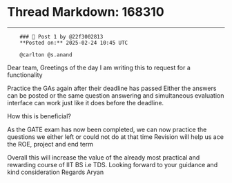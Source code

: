 # Thread Markdown: 168310

---

        ### 💬 Post 1 by @22f3002813  
        **Posted on:** 2025-02-24 10:45 UTC  

        @carlton @s.anand
Dear team,
Greetings of the day
I am writing this to request for a functionality

Practice the GAs again after their deadline has passed
Either the answers can be posted or the same question answering and simultaneous evaluation interface can work just like it does before the deadline.

How this is beneficial?

As the GATE exam has now been completed,  we can now practice the questions we either left or could not do at that time
Revision will help us ace the ROE, project and end term

Overall this will increase the value of the already most practical and rewarding course of IIT BS i.e TDS.
Looking forward to your guidance and kind consideration
Regards
Aryan

        